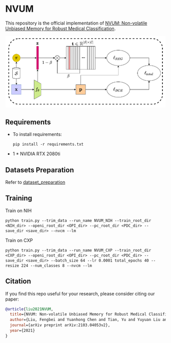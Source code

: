 # NVUM

This repository is the official implementation of [NVUM: Non-volatile Unbiased Memory for Robust Medical Classification](https://arxiv.org/abs/2103.04053). 

![Framework](figs/framework.png)

## Requirements

- To install requirements:
  ```setup
  pip install -r requirements.txt
  ```
- 1 * NVIDIA RTX 2080ti
## Datasets Preparation
Refer to [dataset_preparation](dataset_preparation/)
## Training

Train on NIH

```
python train.py --trim_data --run_name NVUM_NIH --train_root_dir <NIH_dir> --openi_root_dir <OPI_dir> --pc_root_dir <PDC_dir> --save_dir <save_dir> --nvcm --lm
```

Train on CXP
```
python train.py --trim_data --run_name NVUM_CXP --train_root_dir <CXP_dir> --openi_root_dir <OPI_dir> --pc_root_dir <PDC_dir> --save_dir <save_dir> --batch_size 64 --lr 0.0001 total_epochs 40 --resize 224 --num_classes 8 --nvcm --lm
```

## Citation

If you find this repo useful for your research, please consider citing our paper:

```bibtex
@article{liu2021NVUM,
  title={NVUM: Non-volatile Unbiased Memory for Robust Medical Classification},
  author={Liu, Fengbei and Yuanhong Chen and Tian, Yu and Yuyuan Liu and Chong Wang and Belagiannis, Vasileios and Carneiro, Gustavo},
  journal={arXiv preprint arXiv:2103.04053v2},
  year={2021}
}
```